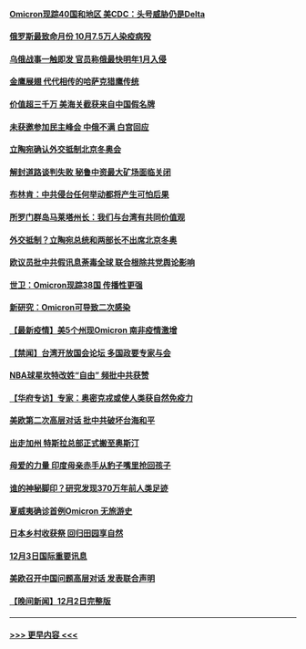 #### [Omicron现踪40国和地区 美CDC：头号威胁仍是Delta](../pages/prog202/a103284943.md?t=12041301) 
#### [俄罗斯最致命月份 10月7.5万人染疫病殁](../pages/prog202/a103284870.md?t=12041301) 
#### [乌俄战事一触即发 官员称俄最快明年1月入侵](../pages/prog202/a103284851.md?t=12041301) 
#### [金鹰展翅 代代相传的哈萨克猎鹰传统](../pages/prog202/a103284691.md?t=12041301) 
#### [价值超三千万 美海关截获来自中国假名牌](../pages/prog202/a103284560.md?t=12041301) 
#### [未获邀参加民主峰会 中俄不满 白宫回应](../pages/prog202/a103284676.md?t=12041301) 
#### [立陶宛确认外交抵制北京冬奥会](../pages/prog202/a103284574.md?t=12041301) 
#### [解封道路谈判失败 秘鲁中资最大矿场面临关闭](../pages/prog202/a103284408.md?t=12041301) 
#### [布林肯：中共侵台任何举动都将产生可怕后果](../pages/prog202/a103284659.md?t=12041301) 
#### [所罗门群岛马莱塔州长：我们与台湾有共同价值观](../pages/prog202/a103284369.md?t=12041301) 
#### [外交抵制？立陶宛总统和两部长不出席北京冬奥](../pages/prog202/a103284447.md?t=12041301) 
#### [欧议员批中共假讯息荼毒全球 联合根除共党舆论影响](../pages/prog202/a103284313.md?t=12041301) 
#### [世卫：Omicron现踪38国 传播性更强](../pages/prog202/a103284281.md?t=12041301) 
#### [新研究：Omicron可导致二次感染](../pages/prog202/a103284402.md?t=12041301) 
#### [【最新疫情】美5个州现Omicron 南非疫情激增](../pages/prog202/a103284384.md?t=12041301) 
#### [【禁闻】台湾开放国会论坛 多国政要专家与会](../pages/prog202/a103284329.md?t=12041301) 
#### [NBA球星坎特改姓“自由” 频批中共获赞](../pages/prog202/a103284376.md?t=12041301) 
#### [【华府专访】专家：奥密克戎或使人类获自然免疫力](../pages/prog202/a103284344.md?t=12041301) 
#### [美欧第二次高层对话 批中共破坏台海和平](../pages/prog202/a103284288.md?t=12041301) 
#### [出走加州 特斯拉总部正式搬至奥斯汀](../pages/prog202/a103284291.md?t=12041301) 
#### [母爱的力量 印度母亲赤手从豹子嘴里抢回孩子](../pages/prog202/a103284205.md?t=12041301) 
#### [谁的神秘脚印？研究发现370万年前人类足迹](../pages/prog202/a103284202.md?t=12041301) 
#### [夏威夷确诊首例Omicron 无旅游史](../pages/prog202/a103284192.md?t=12041301) 
#### [日本乡村收获祭 回归田园享自然](../pages/prog202/a103284145.md?t=12041301) 
#### [12月3日国际重要讯息](../pages/prog202/a103284143.md?t=12041301) 
#### [美欧召开中国问题高层对话 发表联合声明](../pages/prog202/a103284087.md?t=12041301) 
#### [【晚间新闻】12月2日完整版](../pages/prog202/a103283875.md?t=12041301) 

----
#### [ >>> 更早内容 <<< ](../indexes/prog202-earlier.md)
